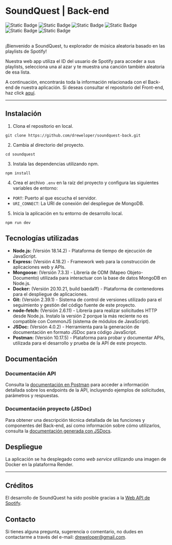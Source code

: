 # SoundQuest | Back-end

<div>
    <img alt="Static Badge" src="https://img.shields.io/badge/Node.js-18.14.2-%23339933?style=flat-square&logo=nodedotjs">
    <img alt="Static Badge" src="https://img.shields.io/badge/Express-4.18.2-%23000000?style=flat-square&logo=express">
    <img alt="Static Badge" src="https://img.shields.io/badge/MongoDB%20Compass-1.39.3-%2347A248?style=flat-square&logo=mongodb">
    <img alt="Static Badge" src="https://img.shields.io/badge/Git-2.39.1-%23F05032?style=flat-square&logo=git">
    <img alt="Static Badge" src="https://img.shields.io/badge/Docker-20.10.21-%232496ED?style=flat-square&logo=docker">
    <img alt="Static Badge" src="https://img.shields.io/badge/Postman-10.17.5-%23FF6C37?style=flat-square&logo=postman">
</div>

<br>

¡Bienvenido a SoundQuest, tu explorador de música aleatoria basado en las playlists de Spotify!

Nuestra web app utiliza el ID del usuario de Spotify para acceder a sus playlists, selecciona una al azar y te muestra una canción también aleatoria de esa lista.

A continuación, encontrarás toda la información relacionada con el Back-end de nuestra aplicación. Si deseas consultar el repositorio del Front-end, haz click [aquí](https://github.com/dreweloper/soundquest-front).

---

## Instalación

1. Clona el repositorio en local.

```shell
git clone https://github.com/dreweloper/soundquest-back.git
```

2. Cambia al directorio del proyecto.

```shell
cd soundquest
```

3. Instala las dependencias utilizando npm.

```shell
npm install
```

4. Crea el archivo `.env` en la raíz del proyecto y configura las siguientes variables de entorno:

- `PORT`: Puerto al que escucha el servidor.
- `URI_CONNECT`: La URI de conexión del despliegue de MongoDB.

5. Inicia la aplicación en tu entorno de desarrollo local.

```shell
npm run dev
```

## Tecnologías utilizadas

- **Node.js:** (Versión 18.14.2) - Plataforma de tiempo de ejecución de JavaScript.
- **Express:** (Versión 4.18.2) - Framework web para la construcción de aplicaciones web y APIs.
- **Mongoose:** (Versión 7.3.3) - Librería de ODM (Mapeo Objeto-Documento) utilizada para interactuar con la base de datos MongoDB en Node.js.
- **Docker:** (Versión 20.10.21, build baeda1f) - Plataforma de contenedores para el despliegue de aplicaciones.
- **Git:** (Versión 2.39.1) - Sistema de control de versiones utilizado para el seguimiento y gestión del código fuente de este proyecto.
- **node-fetch:** (Versión 2.6.11) - Librería para realizar solicitudes HTTP desde Node.js. Instalo la versión 2 porque la más reciente no es compatible con CommonJS (sistema de módulos de JavaScript).
- **JSDoc:** (Versión 4.0.2) - Herramienta para la generación de documentación en formato JSDoc para código JavaScript.
- **Postman:** (Versión 10.17.5) - Plataforma para probar y documentar APIs, utilizada para el desarrollo y prueba de la API de este proyecto.

## Documentación

### Documentación API

Consulta la [documentación en Postman](https://documenter.getpostman.com/view/26092515/2s9Y5crf4P) para acceder a información detallada sobre los endpoints de la API, incluyendo ejemplos de solicitudes, parámetros y respuestas.

### Documentación proyecto (JSDoc)

Para obtener una descripción técnica detallada de las funciones y componentes del Back-end, así como información sobre cómo utilizarlos, consulta la [documentación generada con JSDocs](https://documentacion-api-proyecto-increible.com/jsdocs).

## Despliegue

La aplicación se ha desplegado como *web service* utilizando una imagen de Docker en la plataforma Render.

---

## Créditos
El desarrollo de SoundQuest ha sido posible gracias a la [Web API de Spotify](https://developer.spotify.com/).

## Contacto

Si tienes alguna pregunta, sugerencia o comentario, no dudes en contactarme a través del e-mail: [dreweloper@gmail.com](mailto:dreweloper@gmail.com).